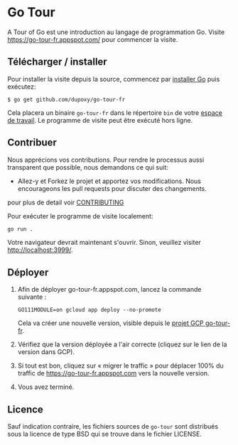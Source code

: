 # Go Tour

A Tour of Go est une introduction au langage de programmation Go. Visite
https://go-tour-fr.appspot.com/ pour commencer la visite.

## Télécharger / installer

Pour installer la visite depuis la source, commencez par
[installer Go](https://golang.org/doc/install) puis exécutez:

	$ go get github.com/dupoxy/go-tour-fr

Cela placera un binaire `go-tour-fr` dans le
répertoire `bin` de votre [espace de travail](https://golang.org/doc/code.html#Workspaces).
Le programme de visite peut être exécuté hors ligne.

## Contribuer

Nous apprécions vos contributions.
Pour rendre le processus aussi transparent que possible, nous demandons ce qui suit:

* Allez-y et Forkez le projet et apportez vos modifications. Nous encourageons les pull requests pour discuter des changements.

pour plus de detail voir [CONTRIBUTING](CONTRIBUTING.md)

Pour exécuter le programme de visite localement:

```sh
go run .
```

Votre navigateur devrait maintenant s'ouvrir. Sinon, veuillez visiter [http://localhost:3999/](http://localhost:3999).

## Déployer

1.	Afin de déployer go-tour-fr.appspot.com, lancez la commande suivante :

	```
	GO111MODULE=on gcloud app deploy --no-promote
	```

	Cela va créer une nouvelle version, visible depuis le
	[projet GCP go-tour-fr](https://console.cloud.google.com/appengine/versions?hl=fr&project=go-tour-fr).

2.	Vérifiez que la version déployée a l'air correcte (cliquez sur le lien de la
	version dans GCP).

3.	Si tout est bon, cliquez sur « migrer le traffic » pour déplacer 100% du
	traffic de https://go-tour-fr.appspot.com vers la nouvelle version.

4.	Vous avez terminé.

## Licence

Sauf indication contraire, les fichiers sources de `go-tour` sont distribués
sous la licence de type BSD qui se trouve dans le fichier LICENSE.
